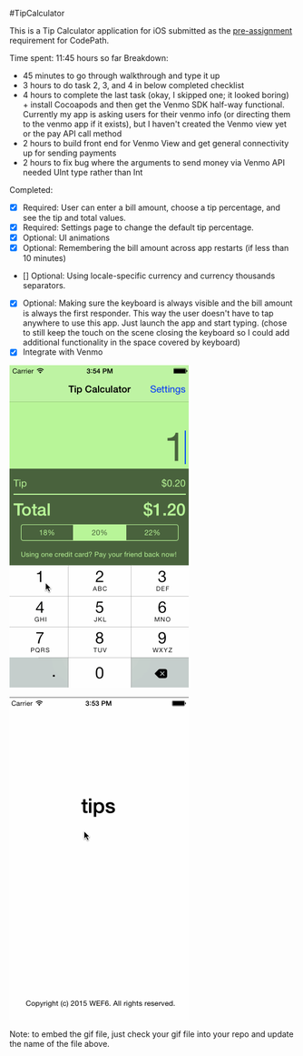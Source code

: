 #TipCalculator

This is a Tip Calculator application for iOS submitted as the [pre-assignment](https://gist.github.com/timothy1ee/7747214) requirement for CodePath.

Time spent: 11:45 hours so far
Breakdown:
- 45 minutes to go through walkthrough and type it up
- 3 hours to do task 2, 3, and 4 in below completed checklist
- 4 hours to complete the last task (okay, I skipped one; it looked boring) + install Cocoapods and then get the Venmo SDK half-way functional. Currently my app is asking users for their venmo info (or directing them to the venmo app if it exists), but I haven't created the Venmo view yet or the pay API call method
- 2 hours to build front end for Venmo View and get general connectivity up for sending payments
- 2 hours to fix bug where the arguments to send money via Venmo API needed UInt type rather than Int

Completed:

* [x] Required: User can enter a bill amount, choose a tip percentage, and see the tip and total values.
* [x] Required: Settings page to change the default tip percentage.
* [x] Optional: UI animations
* [x] Optional: Remembering the bill amount across app restarts (if less than 10 minutes)
* [] Optional: Using locale-specific currency and currency thousands separators.
* [x] Optional: Making sure the keyboard is always visible and the bill amount is always the first responder. This way the user doesn't have to tap anywhere to use this app. Just launch the app and start typing. (chose to still keep the touch on the scene closing the keyboard so I could add additional functionality in the space covered by keyboard)
* [x] Integrate with Venmo

![Video Walkthrough Basic Functionality](tips-basic.gif)


![Video Walkthrough Venmo Functionality](tips-venmo.gif)

Note: to embed the gif file, just check your gif file into your repo and update the name of the file above.

